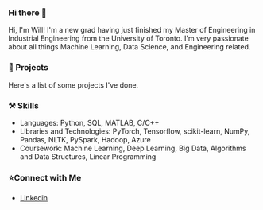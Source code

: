 ### Hi there 👋
Hi, I'm Will! I'm a new grad having just finished my Master of Engineering in Industrial Engineering from the University of Toronto. I'm very passionate about all things Machine Learning, Data Science, and Engineering related.

### 📖 Projects 
Here's a list of some projects I've done.

### ⚒️ Skills 
 - Languages: Python, SQL, MATLAB, C/C++
 - Libraries and Technologies: PyTorch, Tensorflow, scikit-learn, NumPy, Pandas, NLTK, PySpark, Hadoop, Azure
 - Coursework: Machine Learning, Deep Learning, Big Data, Algorithms and Data Structures, Linear Programming

### ⭐Connect with Me
 - [Linkedin](https://www.linkedin.com/in/william-ferrie/)
